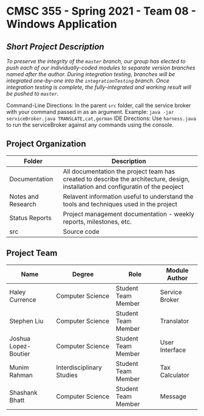 # CMSC 355 - Spring 2021 - Team 08 - Windows Application
## *Short Project Description*

_*To preserve the integrity of the ```master``` branch, our group has elected to push each of our individually-coded modules to separate version branches named after the author. During integration testing, branches will be integrated one-by-one into the ```integrationTesting``` branch. Once integration testing is complete, the fully-integrated and working result will be pushed to ```master```.*_

Command-Line Directions: In the parent ```src``` folder, call the service broker with your command passed in as an argument. 
  Example: ```java -jar serviceBroker.java TRANSLATE,cat,german```
IDE Directions: Use ```harness.java``` to run the serviceBroker against any commands using the console.

## Project Organization
| Folder | Description |
|---|---|
| Documentation |  All documentation the project team has created to describe the architecture, design, installation and configuratin of the peoject |
| Notes and Research | Relavent information useful to understand the tools and techniques used in the project |
| Status Reports | Project management documentation - weekly reports, milestones, etc. |
| src | Source code |


## Project Team
| Name | Degree | Role | Module Author |
| --- | --- | --- | --- |
| Haley Currence | Computer Science | Student Team Member | Service Broker | 
| Stephen Liu | Computer Science | Student Team Member | Translator |
| Joshua Lopez-Boutier | Computer Science | Student Team Member | User Interface |
| Munim Rahman | Interdisciplinary Studies | Student Team Member | Tax Calculator |
| Shashank Bhatt | Computer Science | Student Team Member | Message |
